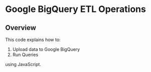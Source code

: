# Google BigQuery ETL Operations
## Overview
This code explains how to:
1. Upload data to Google BigQuery
2. Run Queries

using JavaScript.

